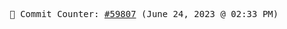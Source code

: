 <p align="center">
    <samp>
        📮 Commit Counter: <a href="https://github.com/Javascript-void0/Javascript-void0/commits/main">#59807</a> (June 24, 2023 @ 02:33 PM)
    </samp>
</p>